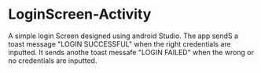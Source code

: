 # LoginScreen-Activity
A simple login  Screen designed using android Studio.
The app sendS a toast message "LOGIN SUCCESSFUL" when the right credentials are inputted. 
It sends anothe toast messafe "LOGIN FAILED" when the wrong or no credentials are inputted. 
